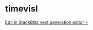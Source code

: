 # timevisl

[Edit in StackBlitz next generation editor ⚡️](https://stackblitz.com/~/github.com/BonexP/timevisl)